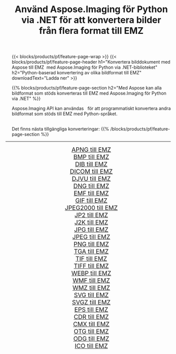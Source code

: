 ﻿---
title: Använd Aspose.Imaging för Python via .NET för att konvertera bilder från flera format till EMZ 
weight: 3920
url: /sv/python-net/conversion/to/emz 
lang: sv
langdirlevel: 2
locales: zh-hans,ja,it,ru,de,es,fr,nl,id,lt,pl,pt,vi,tr,ko,zh-hant,ar,hi,th,sv,cs,uk,he
description: Du kan använda Aspose.Imaging för Python via .NET-biblioteket för att konvertera från en mängd olika format till EMZ
---

{{< blocks/products/pf/feature-page-wrap >}}
{{< blocks/products/pf/feature-page-header h1="Konvertera bilddokument med Aspose till EMZ  med Aspose.Imaging för Python via .NET-biblioteket" h2="Python-baserad konvertering av olika bildformat till EMZ" downloadText="Ladda ner" >}}


{{% blocks/products/pf/feature-page-section  h2="Med Aspose kan alla bildformat som stöds konverteras till EMZ med Aspose.Imaging för Python via .NET" %}}
<p align=justify>Aspose.Imaging API kan användas   för att programmatiskt konvertera andra bildformat som stöds till EMZ med Python-språket.</p>
<br/>
Det finns nästa tillgängliga konverteringar:
{{% /blocks/products/pf/feature-page-section %}}
<div class="container-fluid productfamilypage bg-gray">
    <div class="convertypes bg-gray agp-content section">
        <div class="container">
		<hr style="margin-left:-20px;"/>
		<div class="row other-converters" style="gap: 10px;font-size: 19px;text-align:center;">
		    <div class='col-md-2 other-converter remove-lp remove-rp'><a href="/imaging/sv/python-net/conversion/apng-to-emz" style="padding:15px;">APNG till EMZ</a></div>
<div class='col-md-2 other-converter remove-lp remove-rp'><a href="/imaging/sv/python-net/conversion/bmp-to-emz" style="padding:15px;">BMP till EMZ</a></div>
<div class='col-md-2 other-converter remove-lp remove-rp'><a href="/imaging/sv/python-net/conversion/dib-to-emz" style="padding:15px;">DIB till EMZ</a></div>
<div class='col-md-2 other-converter remove-lp remove-rp'><a href="/imaging/sv/python-net/conversion/dicom-to-emz" style="padding:15px;">DICOM till EMZ</a></div>
<div class='col-md-2 other-converter remove-lp remove-rp'><a href="/imaging/sv/python-net/conversion/djvu-to-emz" style="padding:15px;">DJVU till EMZ</a></div>
<div class='col-md-2 other-converter remove-lp remove-rp'><a href="/imaging/sv/python-net/conversion/dng-to-emz" style="padding:15px;">DNG till EMZ</a></div>
<div class='col-md-2 other-converter remove-lp remove-rp'><a href="/imaging/sv/python-net/conversion/emf-to-emz" style="padding:15px;">EMF till EMZ</a></div>
<div class='col-md-2 other-converter remove-lp remove-rp'><a href="/imaging/sv/python-net/conversion/gif-to-emz" style="padding:15px;">GIF till EMZ</a></div>
<div class='col-md-2 other-converter remove-lp remove-rp'><a href="/imaging/sv/python-net/conversion/jpeg2000-to-emz" style="padding:15px;">JPEG2000 till EMZ</a></div>
<div class='col-md-2 other-converter remove-lp remove-rp'><a href="/imaging/sv/python-net/conversion/jp2-to-emz" style="padding:15px;">JP2 till EMZ</a></div>
<div class='col-md-2 other-converter remove-lp remove-rp'><a href="/imaging/sv/python-net/conversion/j2k-to-emz" style="padding:15px;">J2K till EMZ</a></div>
<div class='col-md-2 other-converter remove-lp remove-rp'><a href="/imaging/sv/python-net/conversion/jpg-to-emz" style="padding:15px;">JPG till EMZ</a></div>
<div class='col-md-2 other-converter remove-lp remove-rp'><a href="/imaging/sv/python-net/conversion/jpeg-to-emz" style="padding:15px;">JPEG till EMZ</a></div>
<div class='col-md-2 other-converter remove-lp remove-rp'><a href="/imaging/sv/python-net/conversion/png-to-emz" style="padding:15px;">PNG till EMZ</a></div>
<div class='col-md-2 other-converter remove-lp remove-rp'><a href="/imaging/sv/python-net/conversion/tga-to-emz" style="padding:15px;">TGA till EMZ</a></div>
<div class='col-md-2 other-converter remove-lp remove-rp'><a href="/imaging/sv/python-net/conversion/tif-to-emz" style="padding:15px;">TIF till EMZ</a></div>
<div class='col-md-2 other-converter remove-lp remove-rp'><a href="/imaging/sv/python-net/conversion/tiff-to-emz" style="padding:15px;">TIFF till EMZ</a></div>
<div class='col-md-2 other-converter remove-lp remove-rp'><a href="/imaging/sv/python-net/conversion/webp-to-emz" style="padding:15px;">WEBP till EMZ</a></div>
<div class='col-md-2 other-converter remove-lp remove-rp'><a href="/imaging/sv/python-net/conversion/wmf-to-emz" style="padding:15px;">WMF till EMZ</a></div>
<div class='col-md-2 other-converter remove-lp remove-rp'><a href="/imaging/sv/python-net/conversion/wmz-to-emz" style="padding:15px;">WMZ till EMZ</a></div>
<div class='col-md-2 other-converter remove-lp remove-rp'><a href="/imaging/sv/python-net/conversion/svg-to-emz" style="padding:15px;">SVG till EMZ</a></div>
<div class='col-md-2 other-converter remove-lp remove-rp'><a href="/imaging/sv/python-net/conversion/svgz-to-emz" style="padding:15px;">SVGZ till EMZ</a></div>
<div class='col-md-2 other-converter remove-lp remove-rp'><a href="/imaging/sv/python-net/conversion/eps-to-emz" style="padding:15px;">EPS till EMZ</a></div>
<div class='col-md-2 other-converter remove-lp remove-rp'><a href="/imaging/sv/python-net/conversion/cdr-to-emz" style="padding:15px;">CDR till EMZ</a></div>
<div class='col-md-2 other-converter remove-lp remove-rp'><a href="/imaging/sv/python-net/conversion/cmx-to-emz" style="padding:15px;">CMX till EMZ</a></div>
<div class='col-md-2 other-converter remove-lp remove-rp'><a href="/imaging/sv/python-net/conversion/otg-to-emz" style="padding:15px;">OTG till EMZ</a></div>
<div class='col-md-2 other-converter remove-lp remove-rp'><a href="/imaging/sv/python-net/conversion/odg-to-emz" style="padding:15px;">ODG till EMZ</a></div>
<div class='col-md-2 other-converter remove-lp remove-rp'><a href="/imaging/sv/python-net/conversion/ico-to-emz" style="padding:15px;">ICO till EMZ</a></div>
                </div>
        </div>
    </div>
</div>
<br/>

